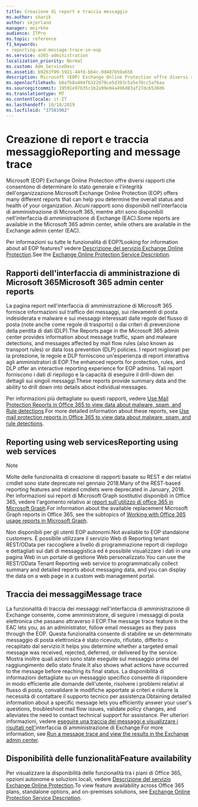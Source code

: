```yaml
---
title: Creazione di report e traccia messaggio
ms.author: sharik
author: skjerland
manager: mnirkhe
audience: ITPro
ms.topic: reference
f1_keywords:
- reporting-and-message-trace-in-eop
ms.service: o365-administration
localization_priority: Normal
ms.custom: Adm_ServiceDesc
ms.assetid: b9263f99-5921-44fd-bb4c-0d487b59a656
description: Microsoft (EOP) Exchange Online Protection offre diversi rapporti che consentono di determinare lo stato generale e l'integrità dell'organizzazione. Alcuni rapporti sono disponibili nell'interfaccia di amministrazione di Microsoft 365, mentre altri sono disponibili nell'interfaccia di amministrazione di Exchange (EAC).
ms.openlocfilehash: b8afb8a404fb322d70ce5d393c5a5e70cc5af6aa
ms.sourcegitcommit: 19591e97b35c1b2a99e04a496d83af27dc6530d6
ms.translationtype: MT
ms.contentlocale: it-IT
ms.lasthandoff: 10/18/2019
ms.locfileid: "37581902"
---
```

# <a name="reporting-and-message-trace"></a><span data-ttu-id="d8f6d-104">Creazione di report e traccia messaggio</span><span class="sxs-lookup"><span data-stu-id="d8f6d-104">Reporting and message trace</span></span>

<span data-ttu-id="d8f6d-105">Microsoft (EOP) Exchange Online Protection offre diversi rapporti che consentono di determinare lo stato generale e l'integrità dell'organizzazione.</span><span class="sxs-lookup"><span data-stu-id="d8f6d-105">Microsoft Exchange Online Protection (EOP) offers many different reports that can help you determine the overall status and health of your organization.</span></span> <span data-ttu-id="d8f6d-106">Alcuni rapporti sono disponibili nell'interfaccia di amministrazione di Microsoft 365, mentre altri sono disponibili nell'interfaccia di amministrazione di Exchange (EAC).</span><span class="sxs-lookup"><span data-stu-id="d8f6d-106">Some reports are available in the Microsoft 365 admin center, while others are available in the Exchange admin center (EAC).</span></span>

<span data-ttu-id="d8f6d-107">Per informazioni su tutte le funzionalità di EOP?</span><span class="sxs-lookup"><span data-stu-id="d8f6d-107">Looking for information about all EOP features?</span></span> <span data-ttu-id="d8f6d-108">vedere [Descrizione del servizio Exchange Online Protection](exchange-online-protection-service-description.md).</span><span class="sxs-lookup"><span data-stu-id="d8f6d-108">See the [Exchange Online Protection Service Description](exchange-online-protection-service-description.md).</span></span>

## <a name="microsoft-365-admin-center-reports"></a><span data-ttu-id="d8f6d-109">Rapporti dell'interfaccia di amministrazione di Microsoft 365</span><span class="sxs-lookup"><span data-stu-id="d8f6d-109">Microsoft 365 admin center reports</span></span>

<span data-ttu-id="d8f6d-110">La pagina report nell'interfaccia di amministrazione di Microsoft 365 fornisce informazioni sul traffico dei messaggi, sui rilevamenti di posta indesiderata e malware e sui messaggi interessati dalle regole del flusso di posta (note anche come regole di trasporto) o dai criteri di prevenzione della perdita di dati (DLP).</span><span class="sxs-lookup"><span data-stu-id="d8f6d-110">The Reports page in the Microsoft 365 admin center provides information about message traffic, spam and malware detections, and messages affected by mail flow rules (also known as transport rules) or data loss prevention (DLP) policies.</span></span> <span data-ttu-id="d8f6d-111">I report migliorati per la protezione, le regole e DLP forniscono un'esperienza di report interattiva agli amministratori di EOP.</span><span class="sxs-lookup"><span data-stu-id="d8f6d-111">The enhanced reports for protection, rules, and DLP offer an interactive reporting experience for EOP admins.</span></span> <span data-ttu-id="d8f6d-112">Tali report forniscono i dati di riepilogo e la capacità di eseguire il drill-down dei dettagli sui singoli messaggi.</span><span class="sxs-lookup"><span data-stu-id="d8f6d-112">These reports provide summary data and the ability to drill down into details about individual messages.</span></span>

<span data-ttu-id="d8f6d-113">Per informazioni più dettagliate su questi rapporti, vedere [Use Mail Protection Reports in Office 365 to view data about malware, spam, and Rule detections](https://docs.microsoft.com/exchange/monitoring/use-mail-protection-reports).</span><span class="sxs-lookup"><span data-stu-id="d8f6d-113">For more detailed information about these reports, see [Use mail protection reports in Office 365 to view data about malware, spam, and rule detections](https://docs.microsoft.com/exchange/monitoring/use-mail-protection-reports).</span></span>

## <a name="reporting-using-web-services"></a><span data-ttu-id="d8f6d-114">Reporting using web services</span><span class="sxs-lookup"><span data-stu-id="d8f6d-114">Reporting using web services</span></span>

> [!NOTE]
> <span data-ttu-id="d8f6d-115">Molte delle funzionalità di creazione di rapporti basate su REST e dei relativi cmdlet sono state deprecate nel gennaio 2018.</span><span class="sxs-lookup"><span data-stu-id="d8f6d-115">Many of the REST-based reporting features and related cmdlets were deprecated in January, 2018.</span></span> <span data-ttu-id="d8f6d-116">Per informazioni sui report di Microsoft Graph sostitutivi disponibili in Office 365, vedere l'argomento relativo ai [report sull'utilizzo di office 365 in Microsoft Graph](https://go.microsoft.com/fwlink/p/?LinkID=865135).</span><span class="sxs-lookup"><span data-stu-id="d8f6d-116">For information about the available replacement Microsoft Graph reports in Office 365, see the subtopics of [Working with Office 365 usage reports in Microsoft Graph](https://go.microsoft.com/fwlink/p/?LinkID=865135).</span></span>

<span data-ttu-id="d8f6d-117">Non disponibili per gli utenti EOP autonomi.</span><span class="sxs-lookup"><span data-stu-id="d8f6d-117">Not available to EOP standalone customers.</span></span> <span data-ttu-id="d8f6d-118">È possibile utilizzare il servizio Web di Reporting tenant REST/OData per raccogliere a livello di programmazione report di riepilogo e dettagliati sui dati di messaggistica ed è possibile visualizzare i dati in una pagina Web in un portale di gestione Web personalizzato.</span><span class="sxs-lookup"><span data-stu-id="d8f6d-118">You can use the REST/OData Tenant Reporting web service to programmatically collect summary and detailed reports about messaging data, and you can display the data on a web page in a custom web management portal.</span></span>

## <a name="message-trace"></a><span data-ttu-id="d8f6d-119">Traccia dei messaggi</span><span class="sxs-lookup"><span data-stu-id="d8f6d-119">Message trace</span></span>

<span data-ttu-id="d8f6d-120">La funzionalità di traccia dei messaggi nell'interfaccia di amministrazione di Exchange consente, come amministratore, di seguire i messaggi di posta elettronica che passano attraverso il EOP.</span><span class="sxs-lookup"><span data-stu-id="d8f6d-120">The message trace feature in the EAC lets you, as an administrator, follow email messages as they pass through the EOP.</span></span> <span data-ttu-id="d8f6d-121">Questa funzionalità consente di stabilire se un determinato messaggio di posta elettronica è stato ricevuto, rifiutato, differito o recapitato dal servizio.</span><span class="sxs-lookup"><span data-stu-id="d8f6d-121">It helps you determine whether a targeted email message was received, rejected, deferred, or delivered by the service.</span></span> <span data-ttu-id="d8f6d-122">Mostra inoltre quali azioni sono state eseguite sul messaggio prima del raggiungimento dello stato finale.</span><span class="sxs-lookup"><span data-stu-id="d8f6d-122">It also shows what actions have occurred to the message before reaching its final status.</span></span> <span data-ttu-id="d8f6d-123">La disponibilità di informazioni dettagliate su un messaggio specifico consente di rispondere in modo efficiente alle domande dell'utente, risolvere i problemi relativi al flusso di posta, convalidare le modifiche apportate ai criteri e ridurre la necessità di contattare il supporto tecnico per assistenza.</span><span class="sxs-lookup"><span data-stu-id="d8f6d-123">Obtaining detailed information about a specific message lets you efficiently answer your user's questions, troubleshoot mail flow issues, validate policy changes, and alleviates the need to contact technical support for assistance.</span></span> <span data-ttu-id="d8f6d-124">Per ulteriori informazioni, vedere [eseguire una traccia dei messaggi e visualizzare i risultati nell'](https://docs.microsoft.com/exchange/monitoring/trace-an-email-message/run-a-message-trace-and-view-results)interfaccia di amministrazione di Exchange.</span><span class="sxs-lookup"><span data-stu-id="d8f6d-124">For more information, see [Run a message trace and view the results in the Exchange admin center](https://docs.microsoft.com/exchange/monitoring/trace-an-email-message/run-a-message-trace-and-view-results).</span></span>

## <a name="feature-availability"></a><span data-ttu-id="d8f6d-125">Disponibilità delle funzionalità</span><span class="sxs-lookup"><span data-stu-id="d8f6d-125">Feature availability</span></span>

<span data-ttu-id="d8f6d-126">Per visualizzare la disponibilità delle funzionalità tra i piani di Office 365, opzioni autonome e soluzioni locali, vedere [Descrizione del servizio Exchange Online Protection](exchange-online-protection-service-description.md).</span><span class="sxs-lookup"><span data-stu-id="d8f6d-126">To view feature availability across Office 365 plans, standalone options, and on-premises solutions, see [Exchange Online Protection Service Description](exchange-online-protection-service-description.md).</span></span>
